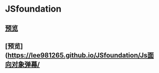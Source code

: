 # JSfoundation
## [预览](https://lee981265.github.io/JSfoundation/Js原生弹幕/)
## [预览](https://lee981265.github.io/JSfoundation/Js面向对象弹幕/
